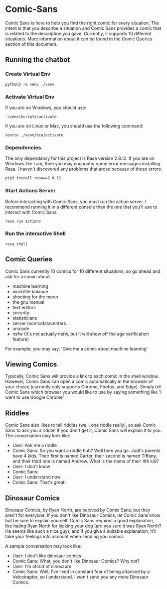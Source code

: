 # Comic-Sans
Comic Sans is here to help you find the right comic for every situation. The intent is that you describe a situation and Comic Sans provides a comic that is related to the description you gave. Currently, it supports 10 different situations. More information about it can be found in the Comic Queries section of this document. 

## Running the chatbot


### Create Virtual Env
``` 
python3 -m venv ./venv
```

### Activate Virtual Env
If you are on Windows, you should use:
```
.\venv\Scripts\activate
```

If you are on Linux or Mac, you should use the following command:
```
source ./venv/bin/activate
```

### Dependencies
The only dependancy for this project is Rasa version 2.8.12. If you are on Windows like I am, then you may encounter some error messages installing Rasa. I haven't discovered any problems that arose because of those errors. 
```
pip3 install rasa==2.8.12
```

### Start Actions Server
Before interacting with Comic Sans, you must run the action server. I recommend running it in a different console than the one that you'll use to interact with Comic Sans. 
```
rasa run actions
```

### Run the interactive Shell
```
rasa shell
```


## Comic Queries

Comic Sans currently 10 comics for 10 different situations, so go ahead and ask for a comic about:

* machine learning
* work/life balance
* shooting for the moon
* the gnu manual
* text editors
* security
* statisticians
* server rooms/datacenters
* unicode
* nsfw (It's not actually nsfw, but it will show off the age verification feature)

For example, you may say: 'Give me a comic about machine learning'

## Viewing Comics

Typically, Comic Sans will provide a link to each comic in the shell window. However, Comic Sans can open a comic automatically in the browser of your choice (currently only supports Chrome, Firefox, and Edge). Simply tell Comic Sans which browser you would like to use by saying something like 'I want to use Google Chrome'


## Riddles 

Comic Sans also likes to tell riddles (well, one riddle really), so ask Comic Sans to ask you a riddle! If you don't get it, Comic Sans will explain it to you. The conversation may look like:

- User:  Ask me a riddle
- Comic Sans: So you want a riddle huh? Well here you go. Judi's parents have 4 kids. Their first is named Carter, their second is named Tiffany, and their third one is named Andrew. What is the name of their 4th kid? 
- User: I don't know
- Comic Sans: <explains the riddle>
- User: I understand now
- Comic Sans: That's great!

## Dinosaur Comics

Dinosaur Comics, by Ryan North, are beloved by Comic Sans, but they aren't for everyone. If you don't like Dinosaur Comics, let Comic Sans know but be sure to explain yourself. Comic Sans requires a good explanation, like hating Ryan North for kicking your dog (are you sure it was Ryan North? He seems like such a nice guy), and if you give a suitable explanation, it'll take your feelings into account when sending you comics. 

A sample conversation may look like:

- User:  I don't like dinosaur comics
- Comic Sans: What, you don't like Dinosaur Comics? Why not?
- User: I'm afraid of dinosaurs
- Comic Sans: Well, I've lived in constant fear of being attacked by a Velociraptor, so I understand. I won't send you any more Dinosaur Comics. 

